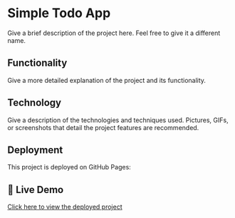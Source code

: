 # Simple Todo App

Give a brief description of the project here. Feel free to give it a different name.

## Functionality

Give a more detailed explanation of the project and its functionality.

## Technology

Give a description of the technologies and techniques used. Pictures, GIFs, or screenshots that detail the project features are recommended.

## Deployment

This project is deployed on GitHub Pages:

## 🚀 Live Demo

[Click here to view the deployed project](https://ketessos.github.io/se_project_todo-app/)

